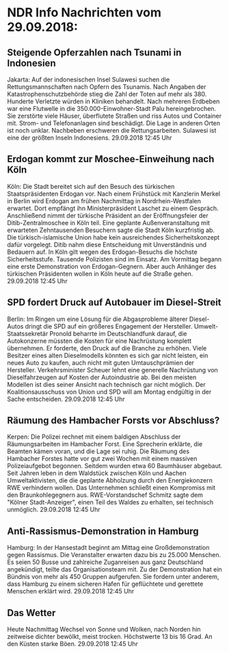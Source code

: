 # NDR Info Nachrichten vom 29.09.2018:


## Steigende Opferzahlen nach Tsunami in Indonesien
Jakarta: Auf der indonesischen Insel Sulawesi suchen die Rettungsmannschaften nach Opfern des Tsunamis. Nach Angaben der Katastrophenschutzbehörde stieg die Zahl der Toten auf mehr als 380. Hunderte Verletzte würden in Kliniken behandelt. Nach mehreren Erdbeben war eine Flutwelle in die 350.000-Einwohner-Stadt Palu hereingebrochen. Sie zerstörte viele Häuser, überflutete Straßen und riss Autos und Container mit. Strom- und Telefonanlagen sind beschädigt. Die Lage in anderen Orten ist noch unklar. Nachbeben erschweren die Rettungsarbeiten. Sulawesi ist eine der größten Inseln Indonesiens. 29.09.2018 12:45 Uhr 

## Erdogan kommt zur Moschee-Einweihung nach Köln
Köln: Die Stadt bereitet sich auf den Besuch des türkischen Staatspräsidenten Erdogan vor. Nach einem Frühstück mit Kanzlerin Merkel in Berlin wird Erdogan am frühen Nachmittag in Nordrhein-Westfalen erwartet. Dort empfängt ihn Ministerpräsident Laschet zu einem Gespräch. Anschließend nimmt der türkische Präsident an der Eröffnungsfeier der Ditib-Zentralmoschee in Köln teil. Eine geplante Außenveranstaltung mit erwarteten Zehntausenden Besuchern sagte die Stadt Köln kurzfristig ab. Die türkisch-islamische Union habe kein ausreichendes Sicherheitskonzept dafür vorgelegt. Ditib nahm diese Entscheidung mit Unverständnis und Bedauern auf. In Köln gilt wegen des Erdogan-Besuchs die höchste Sicherheitsstufe. Tausende Polizisten sind im Einsatz. Am Vormittag begann eine erste Demonstration von Erdogan-Gegnern. Aber auch Anhänger des türkischen Präsidenten wollen in Köln heute auf die Straße gehen. 29.09.2018 12:45 Uhr 

## SPD fordert Druck auf Autobauer im Diesel-Streit
Berlin: Im Ringen um eine Lösung für die Abgasprobleme älterer Diesel-Autos dringt die SPD auf ein größeres Engagement der Hersteller. Umwelt-Staatssekretär Pronold beharrte im Deutschlandfunk darauf, die Autokonzerne müssten die Kosten für eine Nachrüstung komplett übernehmen. Er forderte, den Druck auf die Branche zu erhöhen. Viele Besitzer eines alten Dieselmodells könnten es sich gar nicht leisten, ein neues Auto zu kaufen, auch nicht mit guten Umtauschprämien der Hersteller. Verkehrsminister Scheuer lehnt eine generelle Nachrüstung von Dieselfahrzeugen auf Kosten der Autoindustrie ab. Bei den meisten Modellen ist dies seiner Ansicht nach technisch gar nicht möglich. Der Koalitionsausschuss von Union und SPD will am Montag endgültig in der Sache entscheiden. 29.09.2018 12:45 Uhr 

## Räumung des Hambacher Forsts vor Abschluss?
Kerpen: Die Polizei rechnet mit einem baldigen Abschluss der Räumungsarbeiten im Hambacher Forst. Eine Sprecherin erklärte, die Beamten kämen voran, und die Lage sei ruhig. Die Räumung des Hambacher Forstes hatte vor gut zwei Wochen mit einem massiven Polizeiaufgebot begonnen. Seitdem wurden etwa 60 Baumhäuser abgebaut. Seit Jahren leben in dem Waldstück zwischen Köln und Aachen Umweltaktivisten, die die geplante Abholzung durch den Energiekonzern RWE verhindern wollen. Das Unternehmen schließt einen Kompromiss mit den Braunkohlegegnern aus. RWE-Vorstandschef Schmitz sagte dem "Kölner Stadt-Anzeiger", einen Teil des Waldes zu erhalten, sei technisch unmöglich. 29.09.2018 12:45 Uhr 

## Anti-Rassismus-Demonstration in Hamburg
Hamburg: In der Hansestadt beginnt am Mittag eine Großdemonstration gegen Rassismus. Die Veranstalter erwarten dazu bis zu 25.000 Menschen. Es seien 50 Busse und zahlreiche Zuganreisen aus ganz Deutschland angekündigt, teilte das Organisationsteam mit. Zu der Demonstration hat ein Bündnis von mehr als 450 Gruppen aufgerufen. Sie fordern unter anderem, dass Hamburg zu einem sicheren Hafen für geflüchtete und gerettete Menschen erklärt wird. 29.09.2018 12:45 Uhr 

## Das Wetter
Heute Nachmittag Wechsel von Sonne und Wolken, nach Norden hin zeitweise dichter bewölkt, meist trocken. Höchstwerte 13 bis 16 Grad. An den Küsten starke Böen. 29.09.2018 12:45 Uhr 
